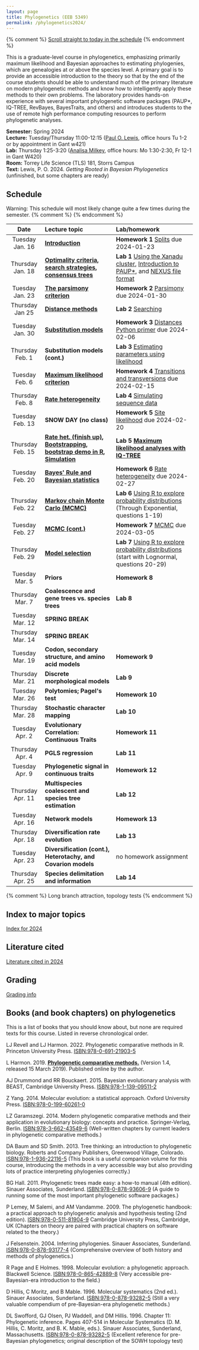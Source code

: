 ```yaml
---
layout: page
title: Phylogenetics (EEB 5349)
permalink: /phylogenetics2024/
---
```

{% comment %}
[Scroll straight to today in the schedule](#today)
{% endcomment %}

This is a graduate-level course in phylogenetics, emphasizing primarily maximum likelihood and Bayesian approaches to estimating phylogenies, which are genealogies at or above the species level. A primary goal is to provide an accessible introduction to the theory so that by the end of the course students should be able to understand much of the primary literature on modern phylogenetic methods and know how to intelligently apply these methods to their own problems. The laboratory provides hands-on experience with several important phylogenetic software packages (PAUP*, IQ-TREE, RevBayes, BayesTraits, and others) and introduces students to the use of remote high performance computing resources to perform phylogenetic analyses.

**Semester:** Spring 2024 <br/>
**Lecture:** Tuesday/Thursday 11:00-12:15 ([Paul O. Lewis](mailto:paul.lewis@uconn.edu), office hours Tu 1-2 or by appointment in Gant w421) <br/>
**Lab:** Thursday 1:25-3:20 ([Analisa Milkey](mailto:analisa.milkey@uconn.edu), office hours: Mo 1:30-2:30, Fr 12-1 in Gant W420) <br/>
**Room:** Torrey Life Science (TLS) 181, Storrs Campus <br/>
**Text:** Lewis, P. O. 2024. _Getting Rooted in Bayesian Phylogenetics_ (unfinished, but some chapters are ready)

## Schedule

Warning: This schedule will most likely change quite a few times during the semester.
{% comment %}
<a name="today"/>
{% endcomment %}

Date               |  Lecture topic                                                                                                                               |  Lab/homework
:----------------: | :------------------------------------------------------------------------------------------------------------------------------------------- | :------------------------
Tuesday Jan. 16    | **[Introduction](https://gnetum.eeb.uconn.edu/courses/phylogenetics/01-intro-annotated.pdf)**                                                | **Homework 1** [Splits](https://gnetum.eeb.uconn.edu/courses/phylogenetics/hw1-TreeFromSplits.pdf) due 2024-01-23
Thursday Jan. 18   | **[Optimality criteria, search strategies, consensus trees](https://gnetum.eeb.uconn.edu/courses/phylogenetics/02-searching-annotated.pdf)** | **Lab 1** [Using the Xanadu cluster](/xanadu/), [Introduction to PAUP*](/paup/), and [NEXUS file format](/nexus/)
Tuesday Jan. 23    | **[The parsimony criterion](https://gnetum.eeb.uconn.edu/courses/phylogenetics/03-parsimony-annotated.pdf)**                                 | **Homework 2** [Parsimony](https://gnetum.eeb.uconn.edu/courses/phylogenetics/hw2-parsimony.pdf) due 2024-01-30
Thursday Jan 25    | **[Distance methods](https://gnetum.eeb.uconn.edu/courses/phylogenetics/04-distances-annotated.pdf)**                                        | **Lab 2** [Searching](/searching/)
Tuesday Jan. 30    | **[Substitution models](https://gnetum.eeb.uconn.edu/courses/phylogenetics/05-models-annotated.pdf)**                                        | **Homework 3** [Distances](https://gnetum.eeb.uconn.edu/courses/phylogenetics/hw3-distance.pdf) [Python primer](https://plewis.github.io/python/) due 2024-02-06
Thursday Feb. 1    | **Substitution models (cont.)**                                                                                                              | **Lab 3** [Estimating parameters using likelihood](/likelihood/)
Tuesday Feb. 6     | **[Maximum likelihood criterion](https://gnetum.eeb.uconn.edu/courses/phylogenetics/06-likelihood-annotated.pdf)**                           | **Homework 4** [Transitions and transversions](https://gnetum.eeb.uconn.edu/courses/phylogenetics/04-hw4-k80beta.pdf) due 2024-02-15
Thursday Feb. 8    | **[Rate heterogeneity](https://gnetum.eeb.uconn.edu/courses/phylogenetics/07-ratehet-annotated.pdf)**                                        | **Lab 4** [Simulating sequence data](/simulation/)
Tuesday Feb. 13	   | **SNOW DAY (no class)**                                                                                                                      | **Homework 5** [Site likelihood](https://gnetum.eeb.uconn.edu/courses/phylogenetics/hw5-likelihood.pdf) due 2024-02-20
Thursday Feb. 15   | **[Rate het. (finish up)](https://gnetum.eeb.uconn.edu/courses/phylogenetics/07-ratehet2-annotated.pdf), [Bootstrapping](https://gnetum.eeb.uconn.edu/courses/phylogenetics/08-bootstrapping-annotated.pdf), [bootstrap demo in R](https://gnetum.eeb.uconn.edu/courses/phylogenetics/bootstrap.Rmd), [Simulation](https://gnetum.eeb.uconn.edu/courses/phylogenetics/08-simulation-annotated.pdf)** | **Lab 5 [Maximum likelihood analyses with IQ-TREE](/iqtree/)**
Tuesday Feb. 20    | **[Bayes' Rule and Bayesian statistics](https://gnetum.eeb.uconn.edu/courses/phylogenetics/09-bayesrule-annotated.pdf)**                     | **Homework 6** [Rate heterogeneity](/hwratehet/) due 2024-02-27
Thursday Feb. 22   | **[Markov chain Monte Carlo (MCMC)](https://gnetum.eeb.uconn.edu/courses/phylogenetics/10-mcmc-annotated.pdf)**                              | **Lab 6** [Using R to explore probability distributions](/rprobdist/) (Through Exponential, questions 1-19)
Tuesday Feb. 27    | **[MCMC (cont.)](https://gnetum.eeb.uconn.edu/courses/phylogenetics/11-mcmc2-annotated.pdf)**                                                | **Homework 7** [MCMC](/hwmcmc/) due 2024-03-05
Thursday Feb. 29   | **[Model selection](https://gnetum.eeb.uconn.edu/courses/phylogenetics/12-model-selection.pdf)**                                             | **Lab 7** [Using R to explore probability distributions](/rprobdist/) (start with Lognormal, questions 20-29)
Tuesday Mar. 5     | **Priors** | **Homework 8**
Thursday Mar. 7    | **Coalescence and gene trees vs. species trees**                                                                                                                  | **Lab 8**
Tuesday Mar. 12    | **SPRING BREAK**                                                                                                                             |
Thursday Mar. 14   | **SPRING BREAK**                                                                                                                             |
Tuesday Mar.  19   | **Codon, secondary structure, and amino acid models**                                                                                        | **Homework 9**
Thursday Mar. 21   | **Discrete morphological models**                                                                                                            | **Lab 9**
Tuesday Mar. 26    | **Polytomies; Pagel's test**                                                                                                                 | **Homework 10**
Thursday Mar. 28   | **Stochastic character mapping**                                                                                                             | **Lab 10**
Tuesday Apr. 2     | **Evolutionary Correlation: Continuous Traits**                                                                                              | **Homework 11**
Thursday Apr. 4    | **PGLS regression**                                                                                                                          | **Lab 11**
Tuesday Apr. 9     | **Phylogenetic signal in continuous traits**                                                                                                 | **Homework 12**
Thursday Apr. 11   | **Multispecies coalescent and species tree estimation**                                                                                      | **Lab 12**
Tuesday Apr. 16    | **Network models**                                                                                                                           | **Homework 13**
Thursday Apr. 18   | **Diversification rate evolution**                                                                                                           | **Lab 13**
Tuesday Apr. 23    | **Diversification (cont.), Heterotachy, and Covarion models**                                                                                | no homework assignment
Thursday Apr. 25   | **Species delimitation and information**                                                                                                     | **Lab 14**

{% comment %}
Long branch attraction, topology tests
{% endcomment %}

## Index to major topics

[Index for 2024](/index2024/)

## Literature cited

[Literature cited in 2024](/papers2024/)

## Grading

[Grading info](/grading/)

## Books (and book chapters) on phylogenetics

This is a list of books that you should know about, but none are required texts for this course. Listed in reverse chronological order.

LJ Revell and LJ Harmon. 2022. Phylogenetic comparative methods in R. Princeton University Press. [ISBN:978-0-691-21903-5](https://press.princeton.edu/books/paperback/9780691219035/phylogenetic-comparative-methods-in-r)

L Harmon. 2019. **[Phylogenetic comparative methods.](https://lukejharmon.github.io/pcm/)** (Version 1.4, released 15 March 2019). Published online by the author.

AJ Drummond and RR Bouckaert. 2015. Bayesian evolutionary analysis with BEAST, Cambridge University Press. [ISBN:978-1-139-09511-2](https://doi.org/10.1017/CBO9781139095112)

Z Yang. 2014. Molecular evolution: a statistical approach. Oxford University Press. [ISBN:978-0-199-60261-0](https://doi.org/10.1093/sysbio/syv002)

LZ Garamszegi. 2014. Modern phylogenetic comparative methods and their application in evolutionary biology: concepts and practice. Springer-Verlag, Berlin. [ISBN:978-3-662-43549-6](https://doi.org/10.1007/978-3-662-43550-2) (Well-written chapters by current leaders in phylogenetic comparative methods.)

DA Baum and SD Smith. 2013. Tree thinking: an introduction to phylogenetic biology. Roberts and Company Publishers, Greenwood Village, Colorado. [ISBN:978-1-936-22116-5](https://www.amazon.com/Tree-Thinking-Introduction-Phylogenetic-Biology/dp/1936221160) (This book is a useful companion volume for this course, introducing the methods in a very accessible way but also providing lots of practice interpreting phylogenies correctly.)

BG Hall. 2011. Phylogenetic trees made easy: a how-to manual (4th edition). Sinauer Associates, Sunderland. [ISBN:978-0-878-93606-9](https://www.amazon.com/Phylogenetic-Trees-Made-Easy-How/dp/0878936068) (A guide to running some of the most important phylogenetic software packages.)

P Lemey, M Salemi, and AM Vandamme. 2009. The phylogenetic handbook: a practical approach to phylogenetic analysis and hypothesis testing (2nd edition). [ISBN:978-0-511-81904-9](https://www.cambridge.org/core/books/phylogenetic-handbook/A9D63A454E76A5EBCCF1119B3C56D766) Cambridge University Press, Cambridge, UK (Chapters on theory are paired with practical chapters on software related to the theory.)

J Felsenstein. 2004. Inferring phylogenies. Sinauer Associates, Sunderland. [ISBN:978-0-878-93177-4](https://www.amazon.com/Inferring-Phylogenies-Joseph-Felsenstein/dp/0878931775) (Comprehensive overview of both history and methods of phylogenetics.)

R Page and E Holmes. 1998. Molecular evolution: a phylogenetic approach. Blackwell Science. [ISBN:978-0-865-42889-8](https://www.amazon.com/Molecular-Evolution-Roderick-D-M-Page/dp/0865428891) (Very accessible pre-Bayesian-era introduction to the field.)

D Hillis, C Moritz, and B Mable. 1996. Molecular systematics (2nd ed.). Sinauer Associates, Sunderland. [ISBN:978-0-878-93282-5](https://www.amazon.com/Molecular-Systematics-Second-David-Hillis/dp/0878932828) (Still a very valuable compendium of pre-Bayesian-era phylogenetic methods.)

DL Swofford, GJ Olsen, PJ Waddell, and DM Hillis. 1996. Chapter 11: Phylogenetic inference. Pages 407-514 in Molecular Systematics (D. M. Hillis, C. Moritz, and B. K. Mable, eds.). Sinauer Associates, Sunderland, Massachusetts. [ISBN:978-0-878-93282-5](https://www.amazon.com/Molecular-Systematics-Second-David-Hillis/dp/0878932828) (Excellent reference for pre-Bayesian phylogenetics; original description of the SOWH topology test)

